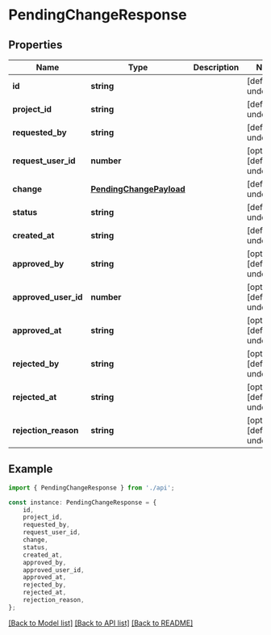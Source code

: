 # PendingChangeResponse


## Properties

Name | Type | Description | Notes
------------ | ------------- | ------------- | -------------
**id** | **string** |  | [default to undefined]
**project_id** | **string** |  | [default to undefined]
**requested_by** | **string** |  | [default to undefined]
**request_user_id** | **number** |  | [optional] [default to undefined]
**change** | [**PendingChangePayload**](PendingChangePayload.md) |  | [default to undefined]
**status** | **string** |  | [default to undefined]
**created_at** | **string** |  | [default to undefined]
**approved_by** | **string** |  | [optional] [default to undefined]
**approved_user_id** | **number** |  | [optional] [default to undefined]
**approved_at** | **string** |  | [optional] [default to undefined]
**rejected_by** | **string** |  | [optional] [default to undefined]
**rejected_at** | **string** |  | [optional] [default to undefined]
**rejection_reason** | **string** |  | [optional] [default to undefined]

## Example

```typescript
import { PendingChangeResponse } from './api';

const instance: PendingChangeResponse = {
    id,
    project_id,
    requested_by,
    request_user_id,
    change,
    status,
    created_at,
    approved_by,
    approved_user_id,
    approved_at,
    rejected_by,
    rejected_at,
    rejection_reason,
};
```

[[Back to Model list]](../README.md#documentation-for-models) [[Back to API list]](../README.md#documentation-for-api-endpoints) [[Back to README]](../README.md)
